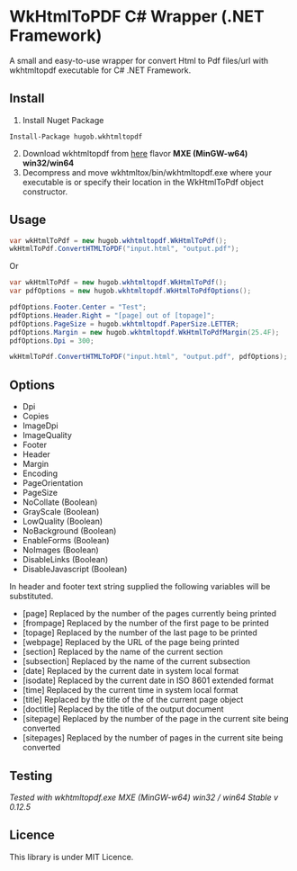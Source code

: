 # WkHtmlToPDF C# Wrapper (.NET Framework) 

A small and easy-to-use wrapper for convert Html to Pdf files/url with wkhtmltopdf executable for C# .NET Framework.

## Install

1. Install Nuget Package
```
Install-Package hugob.wkhtmltopdf
```
2. Download wkhtmltopdf from [here](https://wkhtmltopdf.org/downloads.html) flavor **MXE (MinGW-w64) win32/win64**
3. Decompress and move wkhtmltox/bin/wkhtmltopdf.exe where your executable is or specify their location in the WkHtmlToPdf object constructor.

## Usage

```C#
var wkHtmlToPdf = new hugob.wkhtmltopdf.WkHtmlToPdf();
wkHtmlToPdf.ConvertHTMLToPDF("input.html", "output.pdf");
```

Or

```C#
var wkHtmlToPdf = new hugob.wkhtmltopdf.WkHtmlToPdf();
var pdfOptions = new hugob.wkhtmltopdf.WkHtmlToPdfOptions();

pdfOptions.Footer.Center = "Test";
pdfOptions.Header.Right = "[page] out of [topage]";
pdfOptions.PageSize = hugob.wkhtmltopdf.PaperSize.LETTER;
pdfOptions.Margin = new hugob.wkhtmltopdf.WkHtmlToPdfMargin(25.4F);
pdfOptions.Dpi = 300;

wkHtmlToPdf.ConvertHTMLToPDF("input.html", "output.pdf", pdfOptions);
```
## Options

* Dpi
* Copies
* ImageDpi
* ImageQuality
* Footer
* Header
* Margin
* Encoding
* PageOrientation
* PageSize
* NoCollate (Boolean)
* GrayScale (Boolean)
* LowQuality (Boolean)
* NoBackground (Boolean)
* EnableForms (Boolean)
* NoImages (Boolean)
* DisableLinks (Boolean)
* DisableJavascript (Boolean)

In header and footer text string supplied the following variables will be substituted.

   * [page]       Replaced by the number of the pages currently being printed
   * [frompage]   Replaced by the number of the first page to be printed
   * [topage]     Replaced by the number of the last page to be printed
   * [webpage]    Replaced by the URL of the page being printed
   * [section]    Replaced by the name of the current section
   * [subsection] Replaced by the name of the current subsection
   * [date]       Replaced by the current date in system local format
   * [isodate]    Replaced by the current date in ISO 8601 extended format
   * [time]       Replaced by the current time in system local format
   * [title]      Replaced by the title of the of the current page object
   * [doctitle]   Replaced by the title of the output document
   * [sitepage]   Replaced by the number of the page in the current site being converted
   * [sitepages]  Replaced by the number of pages in the current site being converted

## Testing

*Tested with wkhtmltopdf.exe MXE (MinGW-w64) win32 / win64 Stable v 0.12.5*

## Licence

This library is under MIT Licence.
